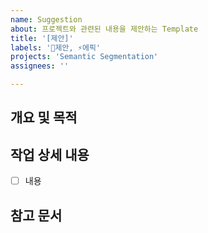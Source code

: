 ```yaml
---
name: Suggestion
about: 프로젝트와 관련된 내용을 제안하는 Template
title: '[제안]'
labels: '🥸제안, ⚡에픽'
projects: 'Semantic Segmentation'
assignees: ''

---
```

## **개요 및 목적**

## **작업 상세 내용**
- [ ] 내용

## **참고 문서**